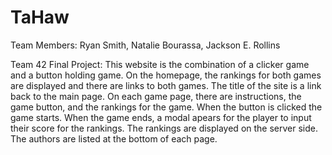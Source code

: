 # TaHaw

Team Members:
Ryan Smith,
Natalie Bourassa,
Jackson E. Rollins

Team 42 Final Project:
This website is the combination of a clicker game and a button holding game.
On the homepage, the rankings for both games are displayed and there are 
links to both games. The title of the site is a link back to the main page.
On each game page, there are instructions, the game button, and the rankings 
for the game. When the button is clicked the game starts. When the game ends,
a modal apears for the player to input their score for the rankings. The 
rankings are displayed on the server side. The authors are listed at the 
bottom of each page.
